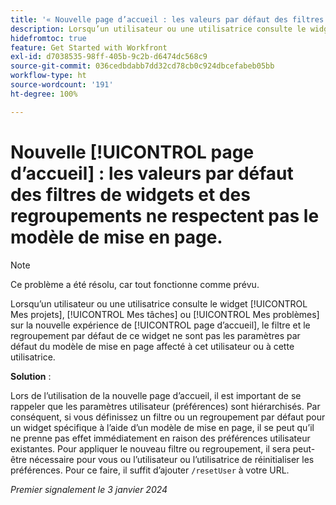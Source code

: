 ```yaml
---
title: '« Nouvelle page d’accueil : les valeurs par défaut des filtres de widgets et des regroupements ne respectent pas le modèle de mise en page. »'
description: Lorsqu’un utilisateur ou une utilisatrice consulte le widget Mes projets, Mes tâches ou Mes problèmes sur la nouvelle expérience de page d’accueil, le filtre et le regroupement par défaut de ce widget ne sont pas les paramètres par défaut du modèle de mise en page affecté à cet utilisateur ou à cette utilisatrice.
hidefromtoc: true
feature: Get Started with Workfront
exl-id: d7038535-98ff-405b-9c2b-d6474dc568c9
source-git-commit: 036cedbdabb7dd32cd78cb0c924dbcefabeb05bb
workflow-type: ht
source-wordcount: '191'
ht-degree: 100%

---
```


# Nouvelle [!UICONTROL page d’accueil] : les valeurs par défaut des filtres de widgets et des regroupements ne respectent pas le modèle de mise en page.

>[!NOTE]
>
>Ce problème a été résolu, car tout fonctionne comme prévu.

Lorsqu’un utilisateur ou une utilisatrice consulte le widget [!UICONTROL Mes projets], [!UICONTROL Mes tâches] ou [!UICONTROL Mes problèmes] sur la nouvelle expérience de [!UICONTROL page d’accueil], le filtre et le regroupement par défaut de ce widget ne sont pas les paramètres par défaut du modèle de mise en page affecté à cet utilisateur ou à cette utilisatrice.

**Solution** :

Lors de l’utilisation de la nouvelle page d’accueil, il est important de se rappeler que les paramètres utilisateur (préférences) sont hiérarchisés. Par conséquent, si vous définissez un filtre ou un regroupement par défaut pour un widget spécifique à l’aide d’un modèle de mise en page, il se peut qu’il ne prenne pas effet immédiatement en raison des préférences utilisateur existantes. Pour appliquer le nouveau filtre ou regroupement, il sera peut-être nécessaire pour vous ou l’utilisateur ou l’utilisatrice de réinitialiser les préférences. Pour ce faire, il suffit d’ajouter `/resetUser` à votre URL.

_Premier signalement le 3 janvier 2024_
